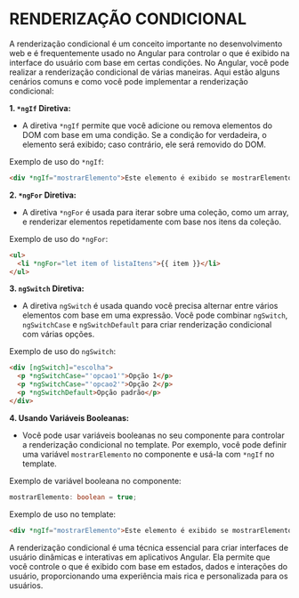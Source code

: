 # RENDERIZAÇÃO CONDICIONAL
A renderização condicional é um conceito importante no desenvolvimento web e é frequentemente usado no Angular para controlar o que é exibido na interface do usuário com base em certas condições. No Angular, você pode realizar a renderização condicional de várias maneiras. Aqui estão alguns cenários comuns e como você pode implementar a renderização condicional:

**1. `*ngIf` Diretiva:**
   - A diretiva `*ngIf` permite que você adicione ou remova elementos do DOM com base em uma condição. Se a condição for verdadeira, o elemento será exibido; caso contrário, ele será removido do DOM.

   Exemplo de uso do `*ngIf`:
   ```html
   <div *ngIf="mostrarElemento">Este elemento é exibido se mostrarElemento for verdadeiro.</div>
   ```

**2. `*ngFor` Diretiva:**
   - A diretiva `*ngFor` é usada para iterar sobre uma coleção, como um array, e renderizar elementos repetidamente com base nos itens da coleção.

   Exemplo de uso do `*ngFor`:
   ```html
   <ul>
     <li *ngFor="let item of listaItens">{{ item }}</li>
   </ul>
   ```

**3. `ngSwitch` Diretiva:**
   - A diretiva `ngSwitch` é usada quando você precisa alternar entre vários elementos com base em uma expressão. Você pode combinar `ngSwitch`, `ngSwitchCase` e `ngSwitchDefault` para criar renderização condicional com várias opções.

   Exemplo de uso do `ngSwitch`:
   ```html
   <div [ngSwitch]="escolha">
     <p *ngSwitchCase="'opcao1'">Opção 1</p>
     <p *ngSwitchCase="'opcao2'">Opção 2</p>
     <p *ngSwitchDefault>Opção padrão</p>
   </div>
   ```

**4. Usando Variáveis Booleanas:**
   - Você pode usar variáveis booleanas no seu componente para controlar a renderização condicional no template. Por exemplo, você pode definir uma variável `mostrarElemento` no componente e usá-la com `*ngIf` no template.

   Exemplo de variável booleana no componente:
   ```typescript
   mostrarElemento: boolean = true;
   ```

   Exemplo de uso no template:
   ```html
   <div *ngIf="mostrarElemento">Este elemento é exibido se mostrarElemento for verdadeiro.</div>
   ```

A renderização condicional é uma técnica essencial para criar interfaces de usuário dinâmicas e interativas em aplicativos Angular. Ela permite que você controle o que é exibido com base em estados, dados e interações do usuário, proporcionando uma experiência mais rica e personalizada para os usuários.